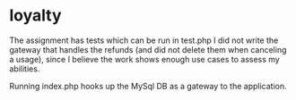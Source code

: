 # loyalty
The assignment has tests which can be run in test.php
I did not write the gateway that handles the refunds (and did not delete them when canceling a usage),
since I believe the work shows enough use cases to assess my abilities.

Running index.php hooks up the MySql DB as a gateway to the application.
